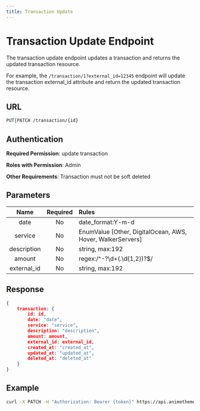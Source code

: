 ```yaml
---
title: Transaction Update
---
```


# Transaction Update Endpoint

The transaction update endpoint updates a transaction and returns the updated transaction resource.

For example, the `/transaction/1?external_id=12345` endpoint will update the transaction external_id attribute and return the updated transaction resource.

## URL

```sh
PUT|PATCH /transaction/{id}
```

## Authentication

**Required Permission**: update transaction

**Roles with Permission**: Admin

**Other Requirements**: Transaction must not be soft deleted

## Parameters

| Name        | Required | Rules                                                      |
| :---------: | :------: | :--------------------------------------------------------- |
| date        | No       | date_format:Y-m-d                                          |
| service     | No       | EnumValue [Other, DigitalOcean, AWS, Hover, WalkerServers] |
| description | No       | string, max:192                                            |
| amount      | No       | regex:/^\-?\d+(\.\d{1,2})?$/                               |
| external_id | No       | string, max:192                                            |

## Response

```json
{
    transaction: {
        id: id,
        date: "date",
        service: "service",
        description: "description",
        amount: amount,
        external_id: external_id,
        created_at: "created_at",
        updated_at: "updated_at",
        deleted_at: "deleted_at"
    }
}
```

## Example

```bash
curl -X PATCH -H "Authorization: Bearer {token}" https://api.animethemes.moe/transaction/1
```
